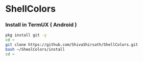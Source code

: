 # ShellColors

### Install in TermUX ( Android )

```bash
pkg install git -y
cd ~
git clone https://github.com/ShivaShirsath/ShellColors.git
bash ~/SheolColors/install
cd ~
```
